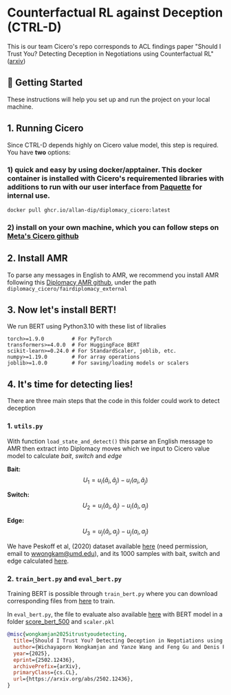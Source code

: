 # Counterfactual RL against Deception (CTRL-D)

This is our team Cicero's repo corresponds to ACL findings paper "Should I Trust You? Detecting Deception in Negotiations using Counterfactual RL" ([arxiv](https://arxiv.org/abs/2502.12436))

## 🚀 Getting Started

These instructions will help you set up and run the project on your local machine.

## 1. Running Cicero
Since CTRL-D depends highly on Cicero value model, this step is required. You have **two** options:

### 1) quick and easy by using docker/apptainer. This docker container is installed with Cicero's requiremented libraries with additions to run with our user interface from [Paquette](https://github.com/diplomacy/diplomacy) for internal use. 

```
docker pull ghcr.io/allan-dip/diplomacy_cicero:latest
```

### 2) install on your own machine, which you can follow steps on [Meta's Cicero github](https://github.com/facebookresearch/diplomacy_cicero)

## 2. Install AMR
To parse any messages in English to AMR, we recommend you install AMR following this [Diplomacy AMR github](https://github.com/YanzeJeremy/AMR.git), under the path `diplomacy_cicero/fairdiplomacy_external`

## 3. Now let's install BERT!
We run BERT using Python3.10 with these list of libralies
```
torch>=1.9.0         # For PyTorch
transformers>=4.0.0  # For HuggingFace BERT
scikit-learn>=0.24.0 # For StandardScaler, joblib, etc.
numpy>=1.19.0        # For array operations
joblib>=1.0.0        # For saving/loading models or scalers
```

## 4. It's time for detecting lies!
There are three main steps that the code in this folder could work to detect deception
### 1. `utils.py` 
With function `load_state_and_detect()` this parse an English message to AMR then extract into Diplomacy moves which we input to Cicero value model to calculate _bait_, _switch_ and _edge_

**Bait:** $$U_1 = u_i(\hat{a}_i, \hat{a}_j) - u_i(a_i, \hat{a}_j)$$

**Switch:** $$U_2 = u_i(\hat{a}_i, \hat{a}_j) - u_i(\hat{a}_i, a_j)$$

**Edge:** $$U_3 = u_j(\hat{a}_i, a_j) - u_j(a_i, a_j)$$

We have Peskoff et al, (2020) dataset available [here](https://drive.google.com/drive/folders/1q6osSBSTnzz5U6GNgZEFaoWLa52akka4?usp=drive_link) (need permission, email to wwongkam@umd.edu), and its 1000 samples with bait, switch and edge calculated [here](https://drive.google.com/file/d/1hF3vnRtHuPADPgVlBN3I-DZ2mGNMmkXI/view?usp=drive_link). 

### 2. `train_bert.py` and `eval_bert.py`
Training BERT is possible through `train_bert.py` where you can download corresponding files from [here](https://drive.google.com/drive/folders/1zvtZuuCjAlBeckLQh8etm34xE4CwXypF?usp=drive_link) to train.

In `eval_bert.py`, the file to evaluate also available [here](https://drive.google.com/drive/folders/1zvtZuuCjAlBeckLQh8etm34xE4CwXypF?usp=drive_link) with BERT model in a folder [score_bert_500](https://drive.google.com/drive/folders/1PvuNx06vnYKolp74bzCPBxrLy0qeVutU?usp=drive_link) and `scaler.pkl`

```bibtex
@misc{wongkamjan2025itrustyoudetecting,
  title={Should I Trust You? Detecting Deception in Negotiations using Counterfactual RL}, 
  author={Wichayaporn Wongkamjan and Yanze Wang and Feng Gu and Denis Peskoff and Jonathan K. Kummerfeld and Jonathan May and Jordan Lee Boyd-Graber},
  year={2025},
  eprint={2502.12436},
  archivePrefix={arXiv},
  primaryClass={cs.CL},
  url={https://arxiv.org/abs/2502.12436}, 
}
